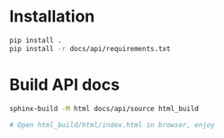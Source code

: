 # Installation

```bash
pip install .
pip install -r docs/api/requirements.txt
```

# Build API docs

```bash
sphinx-build -M html docs/api/source html_build

# Open html_build/html/index.html in browser, enjoy
```
